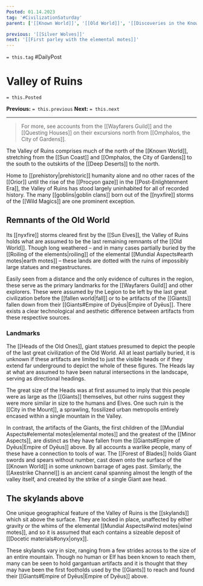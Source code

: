 ```yaml
---
Posted: 01.14.2023
tag: '#CivilizationSaturday'
parent: ['[[Known World]]', '[[Old World]]', '[[Discoveries in the Known World]]']

previous: '[[Silver Wolves]]'
next: '[[First parley with the elemental motes]]'
---
```

`= this.tag` #DailyPost
# Valley of Ruins
`= this.Posted`

**Previous:** `= this.previous`
**Next:** `= this.next`

---

> For more, see accounts from the [[Wayfarers Guild]] and the [[Questing Houses]] on their excursions north from [[Omphalos, the City of Gardens]].

The Valley of Ruins comprises much of the north of the [[Known World]], stretching from the [[Sun Coast]] and [[Omphalos, the City of Gardens]] to the south to the outskirts of the [[Deep Deserts]] to the north.

Home to [[prehistory|prehistoric]] humanity alone and no other races of the [[Orior]] until the rise of the [[Procyon gaze]] in the [[Post-Enlightenment Era]], the Valley of Ruins has stood largely uninhabited for all of recorded history. The many [[goblins|goblin clans]] born out of the [[nyxfire]] storms of the [[Wild Magics]] are one prominent exception.

## Remnants of the Old World

Its [[nyxfire]] storms cleared first by the [[Sun Elves]], the Valley of Ruins holds what are assumed to be the last remaining remnants of the [[Old World]]. Though long weathered – and in many cases partially buried by the [[Roiling of the elements|roiling]] of the elemental [[Mundial Aspects#earth motes|earth motes]] – these lands are dotted with the ruins of impossibly large statues and megastructures.

Easily seen from a distance and the only evidence of cultures in the region, these serve as the primary landmarks for the [[Wayfarers Guild]] and other explorers. These were assumed by the Legion to be left by the last great civilization before the [[fallen world|fall]] or to be artifacts of the [[Giants]] fallen down from their [[Giants#Empire of Dyēus|Empire of Dyēus]]. There exists a clear technological and aesthetic difference between artifacts from these respective sources.

### Landmarks

The [[Heads of the Old Ones]], giant statues presumed to depict the people of the last great civilization of the Old World. All at least partially buried, it is unknown if these artifacts are limited to just the visible heads or if they extend far underground to depict the whole of these figures. The Heads lay at what are assumed to have been natural intersections in the landscape, serving as directional headings.

The great size of the Heads was at first assumed to imply that this people were as large as the [[Giants]] themselves, but other ruins suggest they were more similar in size to the humans and Elves. One such ruin is the [[City in the Mount]], a sprawling, fossilized urban metropolis entirely encased within a single mountain in the Valley.

In contrast, the artifacts of the Giants, the first children of the [[Mundial Aspects#elemental motes|elemental motes]] and the greatest of the [[Minor Aspects]], are distinct as they have fallen from the [[Giants#Empire of Dyēus|Empire of Dyēus]] above. By all accounts a warlike people, many of these have a connection to tools of war. The [[Forest of Blades]] holds Giant swords and spears without number, cast down onto the surface of the [[Known World]] in some unknown barrage of ages past. Similarly, the [[Axestrike Channel]] is an ancient canal spanning almost the length of the valley itself, and created by the strike of a single Giant axe head.

## The skylands above

One unique geographical feature of the Valley of Ruins is the [[skylands]] which sit above the surface. They are locked in place, unaffected by either gravity or the whims of the elemental [[Mundial Aspects#wind motes|wind motes]], and so it is assumed that each contains a sizeable deposit of [[Docetic materials#onyx|onyx]].

These skylands vary in size, ranging from a few strides across to the size of an entire mountain. Though no human or Elf has been known to reach them, many can be seen to hold gargantuan artifacts and it is thought that they may have been the first footholds used by the [[Giants]] to reach and found their [[Giants#Empire of Dyēus|Empire of Dyēus]] above.
